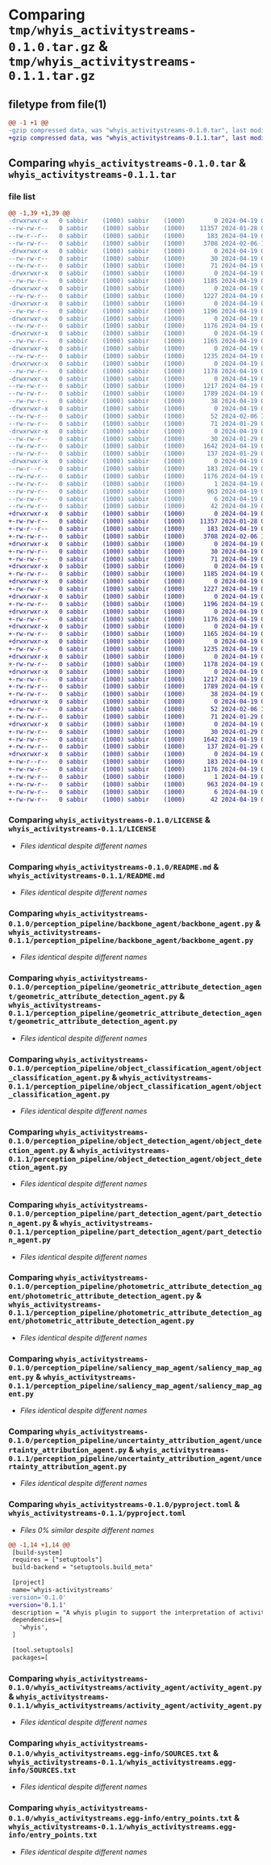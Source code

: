 # Comparing `tmp/whyis_activitystreams-0.1.0.tar.gz` & `tmp/whyis_activitystreams-0.1.1.tar.gz`

## filetype from file(1)

```diff
@@ -1 +1 @@
-gzip compressed data, was "whyis_activitystreams-0.1.0.tar", last modified: Fri Apr 19 09:45:57 2024, max compression
+gzip compressed data, was "whyis_activitystreams-0.1.1.tar", last modified: Fri Apr 19 09:49:43 2024, max compression
```

## Comparing `whyis_activitystreams-0.1.0.tar` & `whyis_activitystreams-0.1.1.tar`

### file list

```diff
@@ -1,39 +1,39 @@
-drwxrwxr-x   0 sabbir    (1000) sabbir    (1000)        0 2024-04-19 09:45:57.729310 whyis_activitystreams-0.1.0/
--rw-rw-r--   0 sabbir    (1000) sabbir    (1000)    11357 2024-01-28 07:20:34.000000 whyis_activitystreams-0.1.0/LICENSE
--rw-r--r--   0 sabbir    (1000) sabbir    (1000)      183 2024-04-19 09:45:57.729310 whyis_activitystreams-0.1.0/PKG-INFO
--rw-rw-r--   0 sabbir    (1000) sabbir    (1000)     3708 2024-02-06 16:09:12.000000 whyis_activitystreams-0.1.0/README.md
-drwxrwxr-x   0 sabbir    (1000) sabbir    (1000)        0 2024-04-19 09:45:57.725310 whyis_activitystreams-0.1.0/perception_pipeline/
--rw-rw-r--   0 sabbir    (1000) sabbir    (1000)       30 2024-04-19 03:30:37.000000 whyis_activitystreams-0.1.0/perception_pipeline/__init__.py
--rw-rw-r--   0 sabbir    (1000) sabbir    (1000)       71 2024-04-19 03:30:08.000000 whyis_activitystreams-0.1.0/perception_pipeline/_version.py
-drwxrwxr-x   0 sabbir    (1000) sabbir    (1000)        0 2024-04-19 09:45:57.725310 whyis_activitystreams-0.1.0/perception_pipeline/backbone_agent/
--rw-rw-r--   0 sabbir    (1000) sabbir    (1000)     1185 2024-04-19 07:38:08.000000 whyis_activitystreams-0.1.0/perception_pipeline/backbone_agent/backbone_agent.py
-drwxrwxr-x   0 sabbir    (1000) sabbir    (1000)        0 2024-04-19 09:45:57.725310 whyis_activitystreams-0.1.0/perception_pipeline/geometric_attribute_detection_agent/
--rw-rw-r--   0 sabbir    (1000) sabbir    (1000)     1227 2024-04-19 07:38:13.000000 whyis_activitystreams-0.1.0/perception_pipeline/geometric_attribute_detection_agent/geometric_attribute_detection_agent.py
-drwxrwxr-x   0 sabbir    (1000) sabbir    (1000)        0 2024-04-19 09:45:57.725310 whyis_activitystreams-0.1.0/perception_pipeline/object_classification_agent/
--rw-rw-r--   0 sabbir    (1000) sabbir    (1000)     1196 2024-04-19 07:38:19.000000 whyis_activitystreams-0.1.0/perception_pipeline/object_classification_agent/object_classification_agent.py
-drwxrwxr-x   0 sabbir    (1000) sabbir    (1000)        0 2024-04-19 09:45:57.725310 whyis_activitystreams-0.1.0/perception_pipeline/object_detection_agent/
--rw-rw-r--   0 sabbir    (1000) sabbir    (1000)     1176 2024-04-19 07:38:25.000000 whyis_activitystreams-0.1.0/perception_pipeline/object_detection_agent/object_detection_agent.py
-drwxrwxr-x   0 sabbir    (1000) sabbir    (1000)        0 2024-04-19 09:45:57.725310 whyis_activitystreams-0.1.0/perception_pipeline/part_detection_agent/
--rw-rw-r--   0 sabbir    (1000) sabbir    (1000)     1165 2024-04-19 07:38:28.000000 whyis_activitystreams-0.1.0/perception_pipeline/part_detection_agent/part_detection_agent.py
-drwxrwxr-x   0 sabbir    (1000) sabbir    (1000)        0 2024-04-19 09:45:57.725310 whyis_activitystreams-0.1.0/perception_pipeline/photometric_attribute_detection_agent/
--rw-rw-r--   0 sabbir    (1000) sabbir    (1000)     1235 2024-04-19 07:38:32.000000 whyis_activitystreams-0.1.0/perception_pipeline/photometric_attribute_detection_agent/photometric_attribute_detection_agent.py
-drwxrwxr-x   0 sabbir    (1000) sabbir    (1000)        0 2024-04-19 09:45:57.725310 whyis_activitystreams-0.1.0/perception_pipeline/saliency_map_agent/
--rw-rw-r--   0 sabbir    (1000) sabbir    (1000)     1178 2024-04-19 07:38:37.000000 whyis_activitystreams-0.1.0/perception_pipeline/saliency_map_agent/saliency_map_agent.py
-drwxrwxr-x   0 sabbir    (1000) sabbir    (1000)        0 2024-04-19 09:45:57.725310 whyis_activitystreams-0.1.0/perception_pipeline/uncertainty_attribution_agent/
--rw-rw-r--   0 sabbir    (1000) sabbir    (1000)     1217 2024-04-19 07:38:42.000000 whyis_activitystreams-0.1.0/perception_pipeline/uncertainty_attribution_agent/uncertainty_attribution_agent.py
--rw-rw-r--   0 sabbir    (1000) sabbir    (1000)     1789 2024-04-19 09:45:37.000000 whyis_activitystreams-0.1.0/pyproject.toml
--rw-rw-r--   0 sabbir    (1000) sabbir    (1000)       38 2024-04-19 09:45:57.729310 whyis_activitystreams-0.1.0/setup.cfg
-drwxrwxr-x   0 sabbir    (1000) sabbir    (1000)        0 2024-04-19 09:45:57.729310 whyis_activitystreams-0.1.0/whyis_activitystreams/
--rw-rw-r--   0 sabbir    (1000) sabbir    (1000)       52 2024-02-06 15:00:14.000000 whyis_activitystreams-0.1.0/whyis_activitystreams/__init__.py
--rw-rw-r--   0 sabbir    (1000) sabbir    (1000)       71 2024-01-29 08:29:08.000000 whyis_activitystreams-0.1.0/whyis_activitystreams/_version.py
-drwxrwxr-x   0 sabbir    (1000) sabbir    (1000)        0 2024-04-19 09:45:57.729310 whyis_activitystreams-0.1.0/whyis_activitystreams/activity_agent/
--rw-rw-r--   0 sabbir    (1000) sabbir    (1000)       30 2024-01-29 07:53:41.000000 whyis_activitystreams-0.1.0/whyis_activitystreams/activity_agent/__init__.py
--rw-rw-r--   0 sabbir    (1000) sabbir    (1000)     1642 2024-04-19 07:27:51.000000 whyis_activitystreams-0.1.0/whyis_activitystreams/activity_agent/activity_agent.py
--rw-rw-r--   0 sabbir    (1000) sabbir    (1000)      137 2024-01-29 05:48:11.000000 whyis_activitystreams-0.1.0/whyis_activitystreams/plugin.py
-drwxrwxr-x   0 sabbir    (1000) sabbir    (1000)        0 2024-04-19 09:45:57.729310 whyis_activitystreams-0.1.0/whyis_activitystreams.egg-info/
--rw-r--r--   0 sabbir    (1000) sabbir    (1000)      183 2024-04-19 09:45:57.000000 whyis_activitystreams-0.1.0/whyis_activitystreams.egg-info/PKG-INFO
--rw-rw-r--   0 sabbir    (1000) sabbir    (1000)     1176 2024-04-19 09:45:57.000000 whyis_activitystreams-0.1.0/whyis_activitystreams.egg-info/SOURCES.txt
--rw-rw-r--   0 sabbir    (1000) sabbir    (1000)        1 2024-04-19 09:45:57.000000 whyis_activitystreams-0.1.0/whyis_activitystreams.egg-info/dependency_links.txt
--rw-rw-r--   0 sabbir    (1000) sabbir    (1000)      963 2024-04-19 09:45:57.000000 whyis_activitystreams-0.1.0/whyis_activitystreams.egg-info/entry_points.txt
--rw-rw-r--   0 sabbir    (1000) sabbir    (1000)        6 2024-04-19 09:45:57.000000 whyis_activitystreams-0.1.0/whyis_activitystreams.egg-info/requires.txt
--rw-rw-r--   0 sabbir    (1000) sabbir    (1000)       42 2024-04-19 09:45:57.000000 whyis_activitystreams-0.1.0/whyis_activitystreams.egg-info/top_level.txt
+drwxrwxr-x   0 sabbir    (1000) sabbir    (1000)        0 2024-04-19 09:49:43.746492 whyis_activitystreams-0.1.1/
+-rw-rw-r--   0 sabbir    (1000) sabbir    (1000)    11357 2024-01-28 07:20:34.000000 whyis_activitystreams-0.1.1/LICENSE
+-rw-r--r--   0 sabbir    (1000) sabbir    (1000)      183 2024-04-19 09:49:43.746492 whyis_activitystreams-0.1.1/PKG-INFO
+-rw-rw-r--   0 sabbir    (1000) sabbir    (1000)     3708 2024-02-06 16:09:12.000000 whyis_activitystreams-0.1.1/README.md
+drwxrwxr-x   0 sabbir    (1000) sabbir    (1000)        0 2024-04-19 09:49:43.742492 whyis_activitystreams-0.1.1/perception_pipeline/
+-rw-rw-r--   0 sabbir    (1000) sabbir    (1000)       30 2024-04-19 09:48:55.000000 whyis_activitystreams-0.1.1/perception_pipeline/__init__.py
+-rw-rw-r--   0 sabbir    (1000) sabbir    (1000)       71 2024-04-19 03:30:08.000000 whyis_activitystreams-0.1.1/perception_pipeline/_version.py
+drwxrwxr-x   0 sabbir    (1000) sabbir    (1000)        0 2024-04-19 09:49:43.742492 whyis_activitystreams-0.1.1/perception_pipeline/backbone_agent/
+-rw-rw-r--   0 sabbir    (1000) sabbir    (1000)     1185 2024-04-19 07:38:08.000000 whyis_activitystreams-0.1.1/perception_pipeline/backbone_agent/backbone_agent.py
+drwxrwxr-x   0 sabbir    (1000) sabbir    (1000)        0 2024-04-19 09:49:43.742492 whyis_activitystreams-0.1.1/perception_pipeline/geometric_attribute_detection_agent/
+-rw-rw-r--   0 sabbir    (1000) sabbir    (1000)     1227 2024-04-19 07:38:13.000000 whyis_activitystreams-0.1.1/perception_pipeline/geometric_attribute_detection_agent/geometric_attribute_detection_agent.py
+drwxrwxr-x   0 sabbir    (1000) sabbir    (1000)        0 2024-04-19 09:49:43.742492 whyis_activitystreams-0.1.1/perception_pipeline/object_classification_agent/
+-rw-rw-r--   0 sabbir    (1000) sabbir    (1000)     1196 2024-04-19 07:38:19.000000 whyis_activitystreams-0.1.1/perception_pipeline/object_classification_agent/object_classification_agent.py
+drwxrwxr-x   0 sabbir    (1000) sabbir    (1000)        0 2024-04-19 09:49:43.742492 whyis_activitystreams-0.1.1/perception_pipeline/object_detection_agent/
+-rw-rw-r--   0 sabbir    (1000) sabbir    (1000)     1176 2024-04-19 07:38:25.000000 whyis_activitystreams-0.1.1/perception_pipeline/object_detection_agent/object_detection_agent.py
+drwxrwxr-x   0 sabbir    (1000) sabbir    (1000)        0 2024-04-19 09:49:43.742492 whyis_activitystreams-0.1.1/perception_pipeline/part_detection_agent/
+-rw-rw-r--   0 sabbir    (1000) sabbir    (1000)     1165 2024-04-19 07:38:28.000000 whyis_activitystreams-0.1.1/perception_pipeline/part_detection_agent/part_detection_agent.py
+drwxrwxr-x   0 sabbir    (1000) sabbir    (1000)        0 2024-04-19 09:49:43.742492 whyis_activitystreams-0.1.1/perception_pipeline/photometric_attribute_detection_agent/
+-rw-rw-r--   0 sabbir    (1000) sabbir    (1000)     1235 2024-04-19 07:38:32.000000 whyis_activitystreams-0.1.1/perception_pipeline/photometric_attribute_detection_agent/photometric_attribute_detection_agent.py
+drwxrwxr-x   0 sabbir    (1000) sabbir    (1000)        0 2024-04-19 09:49:43.742492 whyis_activitystreams-0.1.1/perception_pipeline/saliency_map_agent/
+-rw-rw-r--   0 sabbir    (1000) sabbir    (1000)     1178 2024-04-19 07:38:37.000000 whyis_activitystreams-0.1.1/perception_pipeline/saliency_map_agent/saliency_map_agent.py
+drwxrwxr-x   0 sabbir    (1000) sabbir    (1000)        0 2024-04-19 09:49:43.742492 whyis_activitystreams-0.1.1/perception_pipeline/uncertainty_attribution_agent/
+-rw-rw-r--   0 sabbir    (1000) sabbir    (1000)     1217 2024-04-19 07:38:42.000000 whyis_activitystreams-0.1.1/perception_pipeline/uncertainty_attribution_agent/uncertainty_attribution_agent.py
+-rw-rw-r--   0 sabbir    (1000) sabbir    (1000)     1789 2024-04-19 09:49:18.000000 whyis_activitystreams-0.1.1/pyproject.toml
+-rw-rw-r--   0 sabbir    (1000) sabbir    (1000)       38 2024-04-19 09:49:43.746492 whyis_activitystreams-0.1.1/setup.cfg
+drwxrwxr-x   0 sabbir    (1000) sabbir    (1000)        0 2024-04-19 09:49:43.742492 whyis_activitystreams-0.1.1/whyis_activitystreams/
+-rw-rw-r--   0 sabbir    (1000) sabbir    (1000)       52 2024-02-06 15:00:14.000000 whyis_activitystreams-0.1.1/whyis_activitystreams/__init__.py
+-rw-rw-r--   0 sabbir    (1000) sabbir    (1000)       71 2024-01-29 08:29:08.000000 whyis_activitystreams-0.1.1/whyis_activitystreams/_version.py
+drwxrwxr-x   0 sabbir    (1000) sabbir    (1000)        0 2024-04-19 09:49:43.746492 whyis_activitystreams-0.1.1/whyis_activitystreams/activity_agent/
+-rw-rw-r--   0 sabbir    (1000) sabbir    (1000)       30 2024-01-29 07:53:41.000000 whyis_activitystreams-0.1.1/whyis_activitystreams/activity_agent/__init__.py
+-rw-rw-r--   0 sabbir    (1000) sabbir    (1000)     1642 2024-04-19 07:27:51.000000 whyis_activitystreams-0.1.1/whyis_activitystreams/activity_agent/activity_agent.py
+-rw-rw-r--   0 sabbir    (1000) sabbir    (1000)      137 2024-01-29 05:48:11.000000 whyis_activitystreams-0.1.1/whyis_activitystreams/plugin.py
+drwxrwxr-x   0 sabbir    (1000) sabbir    (1000)        0 2024-04-19 09:49:43.746492 whyis_activitystreams-0.1.1/whyis_activitystreams.egg-info/
+-rw-r--r--   0 sabbir    (1000) sabbir    (1000)      183 2024-04-19 09:49:43.000000 whyis_activitystreams-0.1.1/whyis_activitystreams.egg-info/PKG-INFO
+-rw-rw-r--   0 sabbir    (1000) sabbir    (1000)     1176 2024-04-19 09:49:43.000000 whyis_activitystreams-0.1.1/whyis_activitystreams.egg-info/SOURCES.txt
+-rw-rw-r--   0 sabbir    (1000) sabbir    (1000)        1 2024-04-19 09:49:43.000000 whyis_activitystreams-0.1.1/whyis_activitystreams.egg-info/dependency_links.txt
+-rw-rw-r--   0 sabbir    (1000) sabbir    (1000)      963 2024-04-19 09:49:43.000000 whyis_activitystreams-0.1.1/whyis_activitystreams.egg-info/entry_points.txt
+-rw-rw-r--   0 sabbir    (1000) sabbir    (1000)        6 2024-04-19 09:49:43.000000 whyis_activitystreams-0.1.1/whyis_activitystreams.egg-info/requires.txt
+-rw-rw-r--   0 sabbir    (1000) sabbir    (1000)       42 2024-04-19 09:49:43.000000 whyis_activitystreams-0.1.1/whyis_activitystreams.egg-info/top_level.txt
```

### Comparing `whyis_activitystreams-0.1.0/LICENSE` & `whyis_activitystreams-0.1.1/LICENSE`

 * *Files identical despite different names*

### Comparing `whyis_activitystreams-0.1.0/README.md` & `whyis_activitystreams-0.1.1/README.md`

 * *Files identical despite different names*

### Comparing `whyis_activitystreams-0.1.0/perception_pipeline/backbone_agent/backbone_agent.py` & `whyis_activitystreams-0.1.1/perception_pipeline/backbone_agent/backbone_agent.py`

 * *Files identical despite different names*

### Comparing `whyis_activitystreams-0.1.0/perception_pipeline/geometric_attribute_detection_agent/geometric_attribute_detection_agent.py` & `whyis_activitystreams-0.1.1/perception_pipeline/geometric_attribute_detection_agent/geometric_attribute_detection_agent.py`

 * *Files identical despite different names*

### Comparing `whyis_activitystreams-0.1.0/perception_pipeline/object_classification_agent/object_classification_agent.py` & `whyis_activitystreams-0.1.1/perception_pipeline/object_classification_agent/object_classification_agent.py`

 * *Files identical despite different names*

### Comparing `whyis_activitystreams-0.1.0/perception_pipeline/object_detection_agent/object_detection_agent.py` & `whyis_activitystreams-0.1.1/perception_pipeline/object_detection_agent/object_detection_agent.py`

 * *Files identical despite different names*

### Comparing `whyis_activitystreams-0.1.0/perception_pipeline/part_detection_agent/part_detection_agent.py` & `whyis_activitystreams-0.1.1/perception_pipeline/part_detection_agent/part_detection_agent.py`

 * *Files identical despite different names*

### Comparing `whyis_activitystreams-0.1.0/perception_pipeline/photometric_attribute_detection_agent/photometric_attribute_detection_agent.py` & `whyis_activitystreams-0.1.1/perception_pipeline/photometric_attribute_detection_agent/photometric_attribute_detection_agent.py`

 * *Files identical despite different names*

### Comparing `whyis_activitystreams-0.1.0/perception_pipeline/saliency_map_agent/saliency_map_agent.py` & `whyis_activitystreams-0.1.1/perception_pipeline/saliency_map_agent/saliency_map_agent.py`

 * *Files identical despite different names*

### Comparing `whyis_activitystreams-0.1.0/perception_pipeline/uncertainty_attribution_agent/uncertainty_attribution_agent.py` & `whyis_activitystreams-0.1.1/perception_pipeline/uncertainty_attribution_agent/uncertainty_attribution_agent.py`

 * *Files identical despite different names*

### Comparing `whyis_activitystreams-0.1.0/pyproject.toml` & `whyis_activitystreams-0.1.1/pyproject.toml`

 * *Files 0% similar despite different names*

```diff
@@ -1,14 +1,14 @@
 [build-system]
 requires = ["setuptools"]
 build-backend = "setuptools.build_meta"
 
 [project]
 name='whyis-activitystreams'
-version='0.1.0'
+version='0.1.1'
 description = "A whyis plugin to support the interpretation of activity streams."
 dependencies=[
   'whyis',
 ]
 
 [tool.setuptools]
 packages=[
```

### Comparing `whyis_activitystreams-0.1.0/whyis_activitystreams/activity_agent/activity_agent.py` & `whyis_activitystreams-0.1.1/whyis_activitystreams/activity_agent/activity_agent.py`

 * *Files identical despite different names*

### Comparing `whyis_activitystreams-0.1.0/whyis_activitystreams.egg-info/SOURCES.txt` & `whyis_activitystreams-0.1.1/whyis_activitystreams.egg-info/SOURCES.txt`

 * *Files identical despite different names*

### Comparing `whyis_activitystreams-0.1.0/whyis_activitystreams.egg-info/entry_points.txt` & `whyis_activitystreams-0.1.1/whyis_activitystreams.egg-info/entry_points.txt`

 * *Files identical despite different names*

